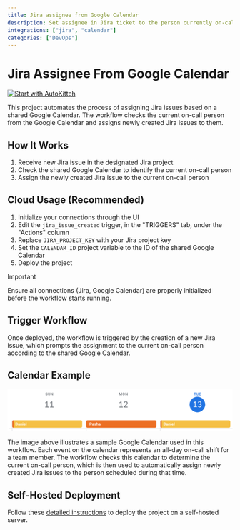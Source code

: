 ```yaml
---
title: Jira assignee from Google Calendar
description: Set assignee in Jira ticket to the person currently on-call
integrations: ["jira", "calendar"]
categories: ["DevOps"]
---
```


# Jira Assignee From Google Calendar

[![Start with AutoKitteh](https://autokitteh.com/assets/autokitteh-badge.svg)](https://app.autokitteh.cloud/template?name=jira_google_calendar/assignee_from_schedule)

This project automates the process of assigning Jira issues based on a shared Google Calendar. The workflow checks the current on-call person from the Google Calendar and assigns newly created Jira issues to them.

## How It Works

1. Receive new Jira issue in the designated Jira project
2. Check the shared Google Calendar to identify the current on-call person
3. Assign the newly created Jira issue to the current on-call person

## Cloud Usage (Recommended)

1. Initialize your connections through the UI
2. Edit the `jira_issue_created` trigger, in the "TRIGGERS" tab, under the "Actions" column
3. Replace `JIRA_PROJECT_KEY` with your Jira project key
4. Set the `CALENDAR_ID` project variable to the ID of the shared Google Calendar
5. Deploy the project

> [!IMPORTANT]
> Ensure all connections (Jira, Google Calendar) are properly initialized before the workflow starts running.

## Trigger Workflow

Once deployed, the workflow is triggered by the creation of a new Jira issue, which prompts the assignment to the current on-call person according to the shared Google Calendar.

## Calendar Example

![Calendar Example](./images/calendar_example.png)

The image above illustrates a sample Google Calendar used in this workflow. Each event on the calendar represents an all-day on-call shift for a team member. The workflow checks this calendar to determine the current on-call person, which is then used to automatically assign newly created Jira issues to the person scheduled during that time.

## Self-Hosted Deployment

Follow these [detailed instructions](https://docs.autokitteh.com/get_started/deployment) to deploy the project on a self-hosted server.
